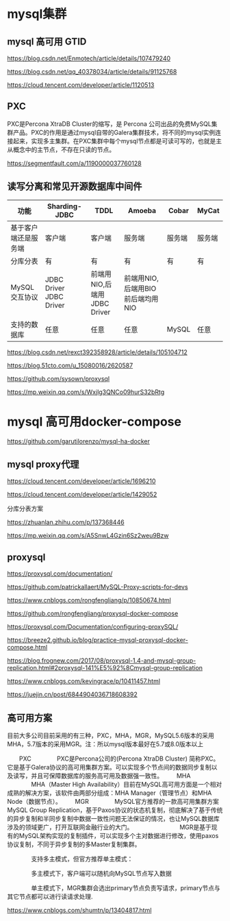 # mysql集群

## mysql 高可用 GTID

https://blog.csdn.net/Enmotech/article/details/107479240

https://blog.csdn.net/qq_40378034/article/details/91125768

https://cloud.tencent.com/developer/article/1120513

## PXC

PXC是Percona XtraDB Cluster的缩写，是 Percona 公司出品的免费MySQL集群产品。PXC的作用是通过mysql自带的Galera集群技术，将不同的mysql实例连接起来，实现多主集群。在PXC集群中每个mysql节点都是可读可写的，也就是主从概念中的主节点，不存在只读的节点。

https://segmentfault.com/a/1190000037760128

## 读写分离和常见开源数据库中间件


功能|	Sharding-JDBC|	TDDL|	Amoeba|	Cobar|	MyCat
-|-|-|-|-|-
基于客户端还是服务端|	客户端|	客户端|	服务端|	服务端|	服务端
分库分表|	有|	有|	有|	有|	有
MySQL交互协议|	JDBC Driver	JDBC Driver|	前端用NIO,后端用JDBC Driver|	前端用NIO,后端用BIO	前后端均用NIO
支持的数据库|	任意|	任意|	任意|	MySQL|	任意

https://blog.csdn.net/rexct392358928/article/details/105104712

https://blog.51cto.com/u_15080016/2620587

https://github.com/sysown/proxysql

https://mp.weixin.qq.com/s/Wxjlg3QNCo09hurS32bRtg

# mysql 高可用docker-compose

https://github.com/garutilorenzo/mysql-ha-docker

## mysql proxy代理

https://cloud.tencent.com/developer/article/1696210

https://cloud.tencent.com/developer/article/1429052

分库分表方案

https://zhuanlan.zhihu.com/p/137368446

https://mp.weixin.qq.com/s/A5SnwL4Gzin6Sz2weu9Bzw

## proxysql

https://proxysql.com/documentation/

https://github.com/patrickallaert/MySQL-Proxy-scripts-for-devs

https://www.cnblogs.com/rongfengliang/p/10850674.html

https://github.com/rongfengliang/proxysql-docker-compose

https://proxysql.com/Documentation/configuring-proxySQL/

https://breeze2.github.io/blog/practice-mysql-proxysql-docker-compose.html

https://blog.frognew.com/2017/08/proxysql-1.4-and-mysql-group-replication.html#2proxysql-141%E5%92%8Cmysql-group-replication

https://www.cnblogs.com/kevingrace/p/10411457.html

https://juejin.cn/post/6844904036718608392

## 高可用方案

目前大多公司目前采用的有三种，PXC，MHA，MGR，MySQL5.6版本的采用MHA，5.7版本的采用MGR。注：所以mysql版本最好在5.7或8.0版本以上　　

　　PXC
　　　　PXC是Percona公司的(Percona XtraDB Cluster) 简称PXC。它是基于Galera协议的高可用集群方案。可以实现多个节点间的数据同步复制以及读写，并且可保障数据库的服务高可用及数据强一致性。
　　MHA
　　　　MHA（Master High Availability）目前在MySQL高可用方面是一个相对成熟的解决方案，该软件由两部分组成：MHA Manager（管理节点）和MHA Node（数据节点）。
　　MGR
　　　　MySQL官方推荐的一款高可用集群方案MySQL Group Replication，基于Paxos协议的状态机复制，彻底解决了基于传统的异步复制和半同步复制中数据一致性问题无法保证的情况，也让MySQL数据库涉及的领域更广，打开互联网金融行业的大门。　　　　
　　　　MGR是基于现有的MySQL架构实现的复制插件，可以实现多个主对数据进行修改，使用paxos协议复制，不同于异步复制的多Master复制集群。

　　　　支持多主模式，但官方推荐单主模式：

　　　　多主模式下，客户端可以随机向MySQL节点写入数据

　　　　单主模式下，MGR集群会选出primary节点负责写请求，primary节点与其它节点都可以进行读请求处理.

https://www.cnblogs.com/shumtn/p/13404817.html